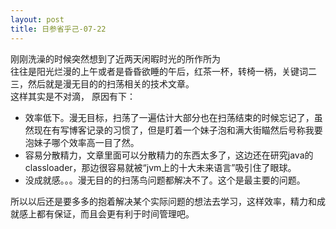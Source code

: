 ```yaml
---
layout: post
title: 日参省乎己-07-22
---
```

刚刚洗澡的时候突然想到了近两天闲暇时光的所作所为  
往往是阳光烂漫的上午或者是昏昏欲睡的午后，红茶一杯，转椅一柄，关键词二三，然后就是漫无目的的扫荡相关的技术文章。  
这样其实是不对滴， 原因有下：

* 效率低下。漫无目标，扫荡了一遍估计大部分也在扫荡结束的时候忘记了，虽然现在有写博客记录的习惯了，但是盯着一个妹子泡和满大街瞄然后号称我要泡妹子哪个效率高一目了然。
* 容易分散精力，文章里面可以分散精力的东西太多了，这边还在研究java的classloader，那边很容易就被“jvm上的十大未来语言”吸引住了眼球。
* 没成就感。。。漫无目的的扫荡鸟问题都解决不了。这个是最主要的问题。

所以以后还是要多多的抱着解决某个实际问题的想法去学习，这样效率，精力和成就感上都有保证，而且会更有利于时间管理吧。
